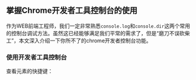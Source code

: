掌握Chrome开发者工具控制台的使用
---
作为WEB前端工程师，我们一定非常熟悉`console.log`和`console.dir`这两个常用的控制台调试方法。虽然这已经能够满足我们平常的需求了，但是“磨刀不误砍柴工”，本文深入介绍一下你所不了的chrome开发者控制台功能。

### 使用开发者工具控制台

查看元素的快捷键：
